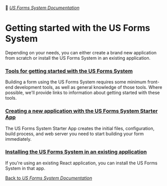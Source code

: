 :book: [*US Forms System Documentation*](docs/README.md)

# Getting started with the US Forms System

Depending on your needs, you can either create a brand new application from scratch or install the US Forms System in an existing application.

### [Tools for getting started with the US Forms System](tools-for-getting-started-with-the-us-forms-system.md)

Building a form using the US Forms System requires some minimum front-end development tools, as well as general knowledge of those tools. Where possible, we'll provide links to information about getting started with these tools.

### [Creating a new application with the US Forms System Starter App](creating-a-new-application-with-the-us-forms-system-starter-app.md)

The US Forms System Starter App creates the initial files, configuration, build process, and web server you need to start building your form immediately.

### [Installing the US Forms System in an existing application](installing-the-us-forms-system-in-an-existing-application.md)

If you're using an existing React application, you can install the US Forms System in that app.

[Back to *US Forms System Documentation*](../../README.md)
